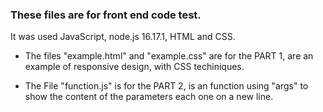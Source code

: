 ### These files are for front end code test.

It was used JavaScript, node.js 16.17.1, HTML and CSS.

- The files "example.html" and "example.css" are for the PART 1, are an example of 
responsive design, with CSS techiniques.

- The File "function.js" is for the PART 2, is an function using "args" to show 
the content of the parameters each one on a new line.
